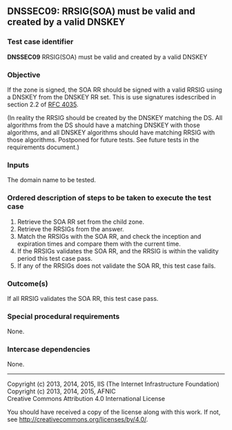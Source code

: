 ## DNSSEC09: RRSIG(SOA) must be valid and created by a valid DNSKEY

### Test case identifier
**DNSSEC09** RRSIG(SOA) must be valid and created by a valid DNSKEY

### Objective

If the zone is signed, the SOA RR should be signed with a valid RRSIG 
using a DNSKEY from the DNSKEY RR set. This is use signatures isdescribed
in section 2.2 of
[RFC 4035](https://tools.ietf.org/html/rfc4035#section-2.2).

(In reality the RRSIG should be created by the DNSKEY matching the DS. All
algorithms from the DS should have a matching DNSKEY with those algorithms,
and all DNSKEY algorithms should have matching RRSIG with those algorithms.
Postponed for future tests. See future tests in the requirements document.)

### Inputs

The domain name to be tested.

### Ordered description of steps to be taken to execute the test case

1. Retrieve the SOA RR set from the child zone.
2. Retrieve the RRSIGs from the answer.
3. Match the RRSIGs with the SOA RR, and check the inception and
   expiration times and compare them with the current time.
4. If the RRSIGs validates the SOA RR, and the RRSIG is within the
   validity period this test case pass.
5. If any of the RRSIGs does not validate the SOA RR, this test
   case fails.

### Outcome(s)

If all RRSIG validates the SOA RR, this test case pass.

### Special procedural requirements

None.

### Intercase dependencies

None.

-------

Copyright (c) 2013, 2014, 2015, IIS (The Internet Infrastructure Foundation)  
Copyright (c) 2013, 2014, 2015, AFNIC  
Creative Commons Attribution 4.0 International License

You should have received a copy of the license along with this
work.  If not, see <http://creativecommons.org/licenses/by/4.0/>.
